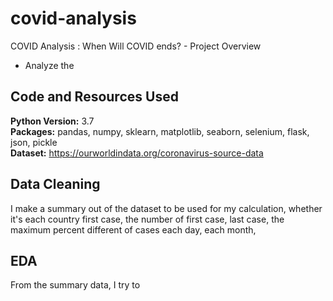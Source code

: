 # covid-analysis
COVID Analysis : When Will COVID ends? - Project Overview 
* Analyze the

## Code and Resources Used 
**Python Version:** 3.7  
**Packages:** pandas, numpy, sklearn, matplotlib, seaborn, selenium, flask, json, pickle  
**Dataset:** https://ourworldindata.org/coronavirus-source-data

## Data Cleaning
I make a summary out of the dataset to be used for my calculation, whether it's each country first case, the number of first case, last case, the maximum percent different of cases each day, each month, 

## EDA
From the summary data, I try to 
